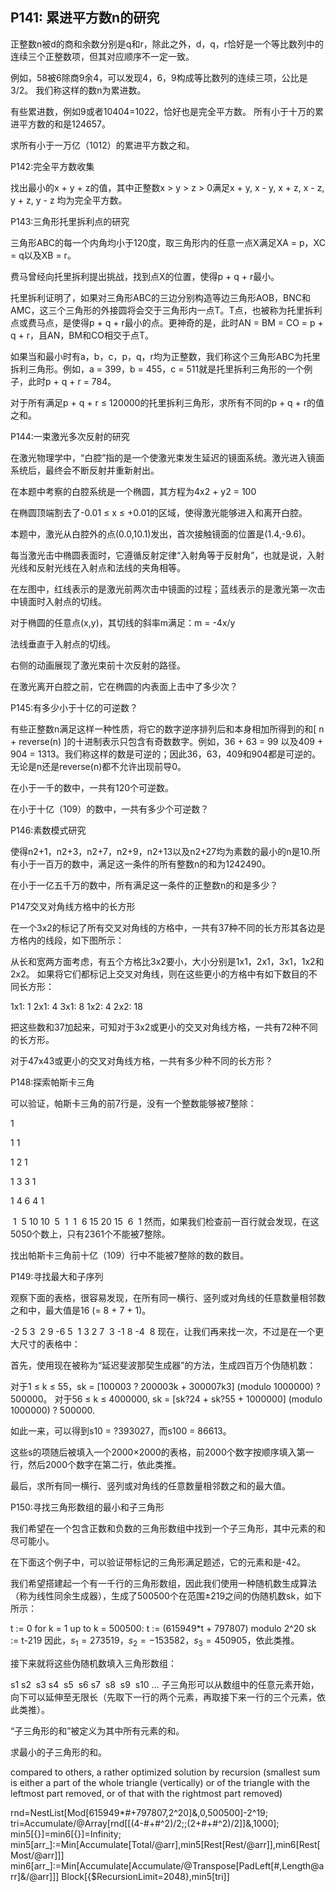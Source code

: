 ## P141: 累进平方数n的研究

正整数n被d的商和余数分别是q和r，除此之外，d，q，r恰好是一个等比数列中的连续三个正整数项，但其对应顺序不一定一致。

例如，58被6除商9余4，可以发现4，6，9构成等比数列的连续三项，公比是3/2。
我们称这样的数n为累进数。

有些累进数，例如9或者10404=1022，恰好也是完全平方数。
所有小于十万的累进平方数的和是124657。

求所有小于一万亿（1012）的累进平方数之和。











P142:完全平方数收集

找出最小的x + y + z的值，其中正整数x > y > z > 0满足x + y, x - y, x + z, x - z, y + z, y - z 均为完全平方数。











P143:三角形托里拆利点的研究

三角形ABC的每一个内角均小于120度，取三角形内的任意一点X满足XA = p，XC = q以及XB = r。

费马曾经向托里拆利提出挑战，找到点X的位置，使得p + q + r最小。

托里拆利证明了，如果对三角形ABC的三边分别构造等边三角形AOB，BNC和AMC，这三个三角形的外接圆将会交于三角形内一点T。T点，也被称为托里拆利点或费马点，是使得p + q + r最小的点。更神奇的是，此时AN = BM = CO = p + q + r，且AN，BM和CO相交于点T。


如果当和最小时有a，b，c，p，q，r均为正整数，我们称这个三角形ABC为托里拆利三角形。例如，a = 399，b = 455，c = 511就是托里拆利三角形的一个例子，此时p + q + r = 784。

对于所有满足p + q + r ≤ 120000的托里拆利三角形，求所有不同的p + q + r的值之和。









P144:一束激光多次反射的研究

在激光物理学中，“白腔”指的是一个使激光束发生延迟的镜面系统。激光进入镜面系统后，最终会不断反射并重新射出。

在本题中考察的白腔系统是一个椭圆，其方程为4x2 + y2 = 100

在椭圆顶端割去了-0.01 ≤ x ≤ +0.01的区域，使得激光能够进入和离开白腔。


本题中，激光从白腔外的点(0.0,10.1)发出，首次接触镜面的位置是(1.4,-9.6)。

每当激光击中椭圆表面时，它遵循反射定律“入射角等于反射角”，也就是说，入射光线和反射光线在入射点和法线的夹角相等。

在左图中，红线表示的是激光前两次击中镜面的过程；蓝线表示的是激光第一次击中镜面时入射点的切线。

对于椭圆的任意点(x,y)，其切线的斜率m满足：m = -4x/y

法线垂直于入射点的切线。

右侧的动画展现了激光束前十次反射的路径。

在激光离开白腔之前，它在椭圆的内表面上击中了多少次？









P145:有多少小于十亿的可逆数？

有些正整数n满足这样一种性质，将它的数字逆序排列后和本身相加所得到的和[ n + reverse(n) ]的十进制表示只包含有奇数数字。例如，36 + 63 = 99 以及409 + 904 = 1313。我们称这样的数是可逆的；因此36，63，409和904都是可逆的。无论是n还是reverse(n)都不允许出现前导0。

在小于一千的数中，一共有120个可逆数。

在小于十亿（109）的数中，一共有多少个可逆数？







P146:素数模式研究

使得n2+1，n2+3，n2+7，n2+9，n2+13以及n2+27均为素数的最小的n是10.所有小于一百万的数中，满足这一条件的所有整数n的和为1242490。

在小于一亿五千万的数中，所有满足这一条件的正整数n的和是多少？





P147交叉对角线方格中的长方形

在一个3x2的标记了所有交叉对角线的方格中，一共有37种不同的长方形其各边是方格内的线段，如下图所示：


从长和宽两方面考虑，有五个方格比3x2要小，大小分别是1x1，2x1，3x1，1x2和2x2。 如果将它们都标记上交叉对角线，则在这些更小的方格中有如下数目的不同长方形：

1x1: 1
2x1: 4
3x1: 8
1x2: 4
2x2: 18

把这些数和37加起来，可知对于3x2或更小的交叉对角线方格，一共有72种不同的长方形。

对于47x43或更小的交叉对角线方格，一共有多少种不同的长方形？







P148:探索帕斯卡三角

可以验证，帕斯卡三角的前7行是，没有一个整数能够被7整除：




















1










1
1








1
2
1






1
3
3
1




1
4
6
4
1


 1
 5
10
10
 5
 1
 1
 6
15
20
15
 6
 1
然而，如果我们检查前一百行就会发现，在这5050个数上，只有2361个不能被7整除。

找出帕斯卡三角前十亿（109）行中不能被7整除的数的数目。









P149:寻找最大和子序列

观察下面的表格，很容易发现，在所有同一横行、竖列或对角线的任意数量相邻数之和中，最大值是16 (= 8 + 7 + 1)。





-2	5	3	 2
9	-6	5	 1
3	2	7	 3
-1	8	-4	 8
现在，让我们再来找一次，不过是在一个更大尺寸的表格中：

首先，使用现在被称为“延迟斐波那契生成器”的方法，生成四百万个伪随机数：

对于1 ≤ k ≤ 55，sk = [100003 ? 200003k + 300007k3] (modulo 1000000) ? 500000。
对于56 ≤ k ≤ 4000000, sk = [sk?24 + sk?55 + 1000000] (modulo 1000000) ? 500000.

如此一来，可以得到s10 = ?393027，而s100 = 86613。

这些s的项随后被填入一个2000×2000的表格，前2000个数字按顺序填入第一行，然后2000个数字在第二行，依此类推。

最后，求所有同一横行、竖列或对角线的任意数量相邻数之和的最大值。











P150:寻找三角形数组的最小和子三角形

我们希望在一个包含正数和负数的三角形数组中找到一个子三角形，其中元素的和尽可能小。

在下面这个例子中，可以验证带标记的三角形满足题述，它的元素和是-42。


我们希望搭建起一个有一千行的三角形数组，因此我们使用一种随机数生成算法（称为线性同余生成器），生成了500500个在范围±219之间的伪随机数sk，如下所示：

t := 0
for k = 1 up to k = 500500:
t  := (615949*t + 797807) modulo 2^20
sk := t-219
因此，$s_1= 273519，s_2= −153582，s_3= 450905$，依此类推。

接下来就将这些伪随机数填入三角形数组：

s1
s2  s3
s4  s5  s6
s7  s8  s9  s10
…
子三角形可以从数组中的任意元素开始，向下可以延伸至无限长（先取下一行的两个元素，再取接下来一行的三个元素，依此类推）。

“子三角形的和”被定义为其中所有元素的和。

求最小的子三角形的和。

compared to others, a rather optimized solution by recursion (smallest sum is either a part of the whole triangle (vertically) or of the triangle with the leftmost part removed, or of that with the rightmost part removed)



rnd=NestList[Mod[615949*#+797807,2^20]&,0,500500]-2^19;
tri=Accumulate/@Array[rnd[[(4-#+#^2)/2;;(2+#+#^2)/2]]&,1000];
min5[{}]=min6[{}]=Infinity;
min5[arr_]:=Min[Accumulate[Total/@arr],min5[Rest[Rest/@arr]],min6[Rest[Most/@arr]]]
min6[arr_]:=Min[Accumulate[Accumulate/@Transpose[PadLeft[#,Length@arr]&/@arr]]]
Block[{$RecursionLimit=2048},min5[tri]]



